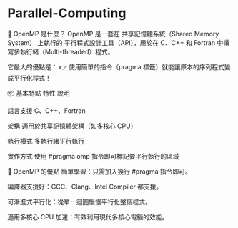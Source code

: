 # Parallel-Computing

🧠 OpenMP 是什麼？
OpenMP 是一套在 共享記憶體系統（Shared Memory System） 上執行的 平行程式設計工具（API），用於在 C、C++ 和 Fortran 中撰寫多執行緒（Multi-threaded）程式。

它最大的優點是： 👉 使用簡單的指令（pragma 標籤）就能讓原本的序列程式變成平行化程式！

📦 基本特點
特性	   說明

語言支援	 C、C++、Fortran

架構	   適用於共享記憶體架構（如多核心 CPU）

執行模式	 多執行緒平行執行

實作方式	 使用 #pragma omp 指令即可標記要平行執行的區域

🚀 OpenMP 的優點
簡單學習：只需加入幾行 #pragma 指令即可。

編譯器支援好：GCC、Clang、Intel Compiler 都支援。

可漸進式平行化：從單一迴圈慢慢平行化整個程式。

適用多核心 CPU 加速：有效利用現代多核心電腦的效能。

